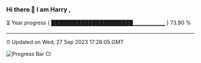 ### Hi there 👋 I am Harry , 

⏳ Year progress { ██████████████████████▁▁▁▁▁▁▁▁ } 73.90 %

---

⏰ Updated on Wed, 27 Sep 2023 17:28:05 GMT

![Progress Bar CI](https://github.com/duykhang68/duykhang68/workflows/Progress%20Bar%20CI/badge.svg)
